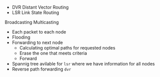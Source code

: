 - DVR Distant Vector Routing
- LSR Link State Routing

Broadcasting 
Multicasting

-  Each packet to each node
-  Flooding
-  Forwarding to next node 
    - Calculating optimal paths for requested nodes
    - Erase the one that meets criteria
    - Forward
- Spannig tree avilable for `lsr` where we have information for all nodes
- Reverse path forwarding `dvr`